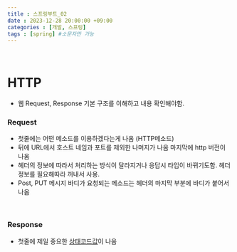 ```yaml
---
title : 스프링부트_02
date : 2023-12-28 20:00:00 +09:00
categories : [개발, 스프링]
tags : [spring] #소문자만 가능
---
```


<br>

# HTTP
- 웹 Request, Response 기본 구조를 이해하고 내용 확인해야함.


### Request
- 첫줄에는 어떤 메소드를 이용하겠다는게 나옴 (HTTP메소드)
- 뒤에 URL에서 호스트 네임과 포트를 제외한 나머지가 나옴
마지막에 http 버전이 나옴
- 헤더의 정보에 따라서 처리하는 방식이 달라지거나 응답시 타입이 바뀌기도함. 헤더정보를 필요해따라 꺼내서 사용.
- Post, PUT 메시지 바디가 요청되는 메소드는 헤더의 마지막 부분에 바디가 붙어서 나옴

<br>

### Response
- 첫줄에 제일 중요한 <U>상태코드값</U>이 나옴